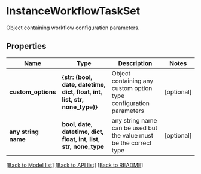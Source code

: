 # InstanceWorkflowTaskSet

Object containing workflow configuration parameters.

## Properties
Name | Type | Description | Notes
------------ | ------------- | ------------- | -------------
**custom_options** | **{str: (bool, date, datetime, dict, float, int, list, str, none_type)}** | Object containing any custom option type configuration parameters | [optional] 
**any string name** | **bool, date, datetime, dict, float, int, list, str, none_type** | any string name can be used but the value must be the correct type | [optional]

[[Back to Model list]](../README.md#documentation-for-models) [[Back to API list]](../README.md#documentation-for-api-endpoints) [[Back to README]](../README.md)



